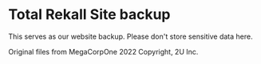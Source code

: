# Total Rekall Site backup

This serves as our website backup. Please don't store sensitive data here.














Original files from MegaCorpOne
2022 Copyright, 2U Inc.
